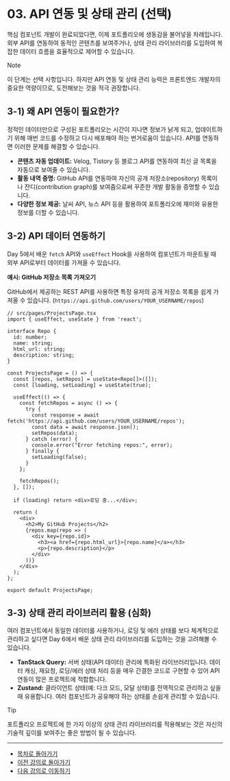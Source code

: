 # 03. API 연동 및 상태 관리 (선택)

핵심 컴포넌트 개발이 완료되었다면, 이제 포트폴리오에 생동감을 불어넣을 차례입니다. 외부 API를 연동하여 동적인 콘텐츠를 보여주거나, 상태 관리 라이브러리를 도입하여 복잡한 데이터 흐름을 효율적으로 제어할 수 있습니다.

> [!NOTE]
> 이 단계는 선택 사항입니다. 하지만 API 연동 및 상태 관리 능력은 프론트엔드 개발자의 중요한 역량이므로, 도전해보는 것을 적극 권장합니다.

## 3-1) 왜 API 연동이 필요한가?

정적인 데이터만으로 구성된 포트폴리오는 시간이 지나면 정보가 낡게 되고, 업데이트하기 위해 매번 코드를 수정하고 다시 배포해야 하는 번거로움이 있습니다. API를 연동하면 이러한 문제를 해결할 수 있습니다.

-   **콘텐츠 자동 업데이트:** Velog, Tistory 등 블로그 API를 연동하여 최신 글 목록을 자동으로 보여줄 수 있습니다.
-   **활동 내역 증명:** GitHub API를 연동하여 자신의 공개 저장소(repository) 목록이나 잔디(contribution graph)를 보여줌으로써 꾸준한 개발 활동을 증명할 수 있습니다.
-   **다양한 정보 제공:** 날씨 API, 뉴스 API 등을 활용하여 포트폴리오에 재미와 유용한 정보를 더할 수 있습니다.

## 3-2) API 데이터 연동하기

Day 5에서 배운 `fetch` API와 `useEffect` Hook을 사용하여 컴포넌트가 마운트될 때 외부 API로부터 데이터를 가져올 수 있습니다.

**예시: GitHub 저장소 목록 가져오기**

GitHub에서 제공하는 REST API를 사용하면 특정 유저의 공개 저장소 목록을 쉽게 가져올 수 있습니다. (`https://api.github.com/users/YOUR_USERNAME/repos`)

```tsx
// src/pages/ProjectsPage.tsx
import { useEffect, useState } from 'react';

interface Repo {
  id: number;
  name: string;
  html_url: string;
  description: string;
}

const ProjectsPage = () => {
  const [repos, setRepos] = useState<Repo[]>([]);
  const [loading, setLoading] = useState(true);

  useEffect(() => {
    const fetchRepos = async () => {
      try {
        const response = await fetch('https://api.github.com/users/YOUR_USERNAME/repos');
        const data = await response.json();
        setRepos(data);
      } catch (error) {
        console.error("Error fetching repos:", error);
      } finally {
        setLoading(false);
      }
    };

    fetchRepos();
  }, []);

  if (loading) return <div>로딩 중...</div>;

  return (
    <div>
      <h2>My GitHub Projects</h2>
      {repos.map(repo => (
        <div key={repo.id}>
          <h3><a href={repo.html_url}>{repo.name}</a></h3>
          <p>{repo.description}</p>
        </div>
      ))}
    </div>
  );
};

export default ProjectsPage;
```

## 3-3) 상태 관리 라이브러리 활용 (심화)

여러 컴포넌트에서 동일한 데이터를 사용하거나, 로딩 및 에러 상태를 보다 체계적으로 관리하고 싶다면 Day 6에서 배운 상태 관리 라이브러리를 도입하는 것을 고려해볼 수 있습니다.

-   **TanStack Query:** 서버 상태(API 데이터) 관리에 특화된 라이브러리입니다. 데이터 캐싱, 재요청, 로딩/에러 상태 처리 등을 매우 간결한 코드로 구현할 수 있어 API 연동이 많은 프로젝트에 적합합니다.
-   **Zustand:** 클라이언트 상태(예: 다크 모드, 모달 상태)를 전역적으로 관리하고 싶을 때 유용합니다. 여러 컴포넌트가 공유해야 하는 상태를 손쉽게 관리할 수 있습니다.

> [!TIP]
> 포트폴리오 프로젝트에 한 가지 이상의 상태 관리 라이브러리를 적용해보는 것은 자신의 기술적 깊이를 보여주는 좋은 방법이 될 수 있습니다.

---

- [목차로 돌아가기](../README.md)
- [이전 강의로 돌아가기](./02-Core-Feature-Development.md)
- [다음 강의로 이동하기](./04-Presentation-Preparation.md)